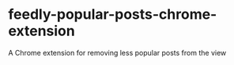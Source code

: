 # feedly-popular-posts-chrome-extension
A Chrome extension for removing less popular posts from the view
